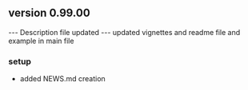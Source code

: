 ## version 0.99.00

--- Description file updated
--- updated vignettes and readme file and example in main file


### setup

- added NEWS.md creation

